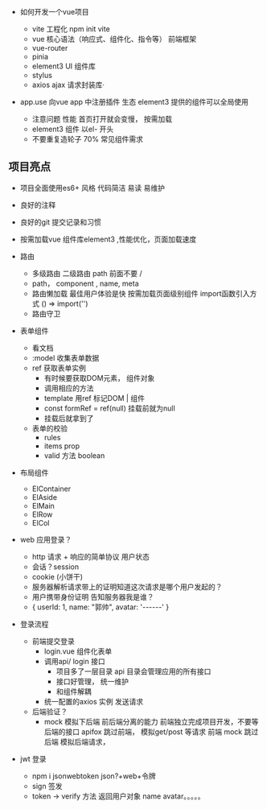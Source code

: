 - 如何开发一个vue项目
  - vite 工程化 
    npm init vite 
  - vue 核心语法（响应式、组件化、指令等）
    前端框架
  - vue-router
  - pinia
  - element3 UI 组件库
  - stylus 
  - axios  ajax 请求封装库·

- app.use
  向vue app 中注册插件  生态
  element3 提供的组件可以全局使用
  - 注意问题 性能
    首页打开就会变慢， 按需加载
  - element3 组件 以el- 开头
  - 不要重复造轮子  70% 常见组件需求

##  项目亮点
- 项目全面使用es6+ 风格
  代码简洁  易读  易维护
- 良好的注释
- 良好的git 提交记录和习惯

- 按需加载vue 组件库element3 ,性能优化，页面加载速度
- 路由
  - 多级路由
    二级路由 path  前面不要 / 
  - path， component , name, meta 
  - 路由懒加载
    最佳用户体验是快 
    按需加载页面级别组件 import函数引入方式 () => import('')
  - 路由守卫
- 表单组件
  - 看文档 
  - :model 收集表单数据 
  - ref 获取表单实例
    - 有时候要获取DOM元素， 组件对象
    - 调用相应的方法
    - template 用ref 标记DOM | 组件
    - const formRef = ref(null) 挂载前就为null
    - 挂载后就拿到了 
  - 表单的校验
    - rules
    - items prop 
    - valid 方法  boolean  
- 布局组件
  - ElContainer
  - ElAside
  - ElMain
  - ElRow
  - ElCol

- web 应用登录？
  - http 请求 + 响应的简单协议  用户状态 
  - 会话？session 
  - cookie (小饼干) 
  - 服务器解析请求带上的证明知道这次请求是哪个用户发起的？
  - 用户携带身份证明 告知服务器我是谁？
  - {
    userId: 1,
    name: "郭帅",
    avatar: '------'
  }

- 登录流程
  - 前端提交登录
    - login.vue 组件化表单
    - 调用api/ login 接口 
      - 项目多了一层目录 api 目录会管理应用的所有接口 
      - 接口好管理， 统一维护
      - 和组件解耦
    - 统一配置的axios 实例 发送请求 
  - 后端验证？
    - mock  模拟下后端
      前后端分离的能力 前端独立完成项目开发，不要等后端的接口
      apifox 跳过前端， 模拟get/post 等请求
      前端 mock 跳过后端 模拟后端请求， 

- jwt 登录
  - npm i jsonwebtoken    json?+web+令牌
  - sign 签发 
  - token -> verify 方法 返回用户对象 name  avatar。。。。。